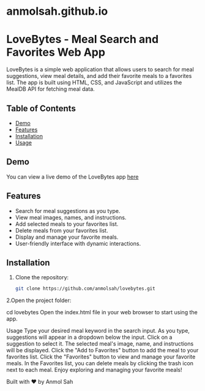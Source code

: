 
# anmolsah.github.io
# LoveBytes - Meal Search and Favorites Web App

LoveBytes is a simple web application that allows users to search for meal suggestions, view meal details, and add their favorite meals to a favorites list. The app is built using HTML, CSS, and JavaScript and utilizes the MealDB API for fetching meal data.

## Table of Contents

- [Demo](#demo)
- [Features](#features)
- [Installation](#installation)
- [Usage](#usage)

## Demo

You can view a live demo of the LoveBytes app [here](https://anmolsah.github.io/lovebytes/)

## Features

- Search for meal suggestions as you type.
- View meal images, names, and instructions.
- Add selected meals to your favorites list.
- Delete meals from your favorites list.
- Display and manage your favorite meals.
- User-friendly interface with dynamic interactions.

## Installation

1. Clone the repository:

   ```bash
   git clone https://github.com/anmolsah/lovebytes.git

2.Open the project folder:

cd lovebytes
Open the index.html file in your web browser to start using the app.

Usage
Type your desired meal keyword in the search input.
As you type, suggestions will appear in a dropdown below the input.
Click on a suggestion to select it.
The selected meal's image, name, and instructions will be displayed.
Click the "Add to Favorites" button to add the meal to your favorites list.
Click the "Favorites" button to view and manage your favorite meals.
In the Favorites list, you can delete meals by clicking the trash icon next to each meal.
Enjoy exploring and managing your favorite meals!


Built with ❤️ by Anmol Sah


